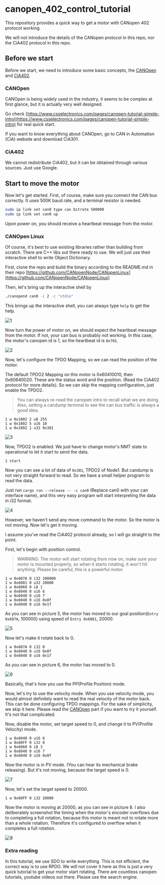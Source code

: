 # canopen_402_control_tutorial

This repository provides a quick way to get a motor with CANopen 402 protocol working.

We will not introduce the details of the CANopen protocol in this repo, nor the CiA402 protocol in this repo.

## Before we start

Before we start, we need to introduce some basic concepts, the [CANOpen](#canopen) and [CiA402](#cia402).

### CANOpen

CANOpen is being widely used in the industry, it seems to be complex at first glance, but it is actually very well designed.

Go check [https://www.csselectronics.com/pages/canopen-tutorial-simple-intro](https://www.csselectronics.com/pages/canopen-tutorial-simple-intro) for real quick start.

If you want to know everything about CANOpen, go to CAN in Automation (CiA) website and download CiA301.

### CiA402

We cannot redistribute CiA402, but it can be obtained through various sources. Just use Google.

## Start to move the motor

Now let's get started. First, of course, make sure you connect the CAN bus correctly. It uses 500K baud rate, and a terminal resistor is needed.

```bash
sudo ip link set can0 type can bitrate 500000
sudo ip link set can0 up
```

Upon power on, you should receive a heartbeat message from the motor.

### CANOpen Linux

Of course, it's best to use existing libraries rather than building from scratch. There are C++ libs out there ready to use. We will just use their interactive shell to write Object Dictionary.

First, clone the repo and build the binary according to the README.md in their repo [https://github.com/CANopenNode/CANopenLinux](https://github.com/CANopenNode/CANopenLinux)


Then, let's bring up the interactive shell by

```bash
./canopend can0 -i 2 -c "stdio"
```

This brings up the interactive shell, you can always type `help` to get the help.

![1](./images/1.png)

Now turn the power of motor on, we should expect the heartbeat message from the motor. If not, your can bus is probably not working. In this case, the motor's canopen id is 1, so the heartbeat id is `0x701`.

![2](./images/2.png)

Now, let's configure the TPDO Mapping, so we can read the position of the motor.

The default TPDO2 Mapping on this motor is 0x60410010, then 0x60640020. These are the status word and the position. (Read the CiA402 protocol for more details). So we can skip the mapping configuration, just enable the TPDO2.

> You can always re-read the canopen intro to recall what we are doing. Also, setting a candump terminal to see the can bus traffic is always a good idea.

```
1 w 0x1802 2 u8 255
1 w 0x1802 5 u16 10
1 w 0x1802 1 u32 0x381
```

![3](./images/3.png)

Now, TPDO2 is enabled. We just have to change motor's NMT state to operational to let it start to send the data.

```
1 start
```

Now you can see a lot of data of `0x381`, TPDO2 of Node1. But candump is not very straight forward to read. So we have a small helper program to read the data.

Just run `cargo run --release -- -c can0` (Replace can0 with your can interface name), and this very easy program will start interpreting the data in i32 format.

![4](./images/4.png)

However, we haven't send any move command to the motor. So the motor is not moving. Now let's get it moving.

I assume you've read the CiA402 protocol already, so I will go straight to the point.

First, let's begin with position control.

> WARNING: The motor will start rotating from now on, make sure your motor is mounted properly, so when it starts rotating, it won't hit anything. Please be careful, this is a powerful motor.

```
1 w 0x607A 0 i32 100000
1 w 0x6081 0 u32 20000
1 w 0x6060 0 i8 1
1 w 0x6040 0 u16 6
1 w 0x6040 0 u16 7
1 w 0x6040 0 u16 0x0f
1 w 0x6040 0 u16 0x1f
```

As you can see in picture 5, the motor has moved to our goal position(`Entry 0x607A`, 100000) using speed of `Entry 0x6081`, 20000.

![5](./images/5.png)

Now let's make it rotate back to 0.

```
1 w 0x607A 0 i32 0
1 w 0x6040 0 u16 0x0f
1 w 0x6040 0 u16 0x1f
```

As you can see in picture 6, the motor has moved to 0.

![6](./images/6.png)

Basically, that's how you use the PP(Profile Position) mode.

Now, let's try to use the velocity mode. When you use velocity mode, you would almost definitely want to read the real velocity of the motor back. This can be done configuring TPDO mappings. For the sake of simplicity, we skip it here. Please read the [CANOpen](#canopen) part if you want to try it yourself. It's not that complicated.

Now, disable the motor, set target speed to 0, and change it to PV(Profile Velocity) mode.

```
1 w 0x6040 0 u16 6
1 w 0x60FF 0 i32 0
1 w 0x6060 0 i8 3
1 w 0x6040 0 u16 7
1 w 0x6040 0 u16 0x0f
```

Now the motor is in PV mode. (You can hear its mechanical brake releasing). But it's not moving, because the target speed is 0.

![7](./images/7.png)

Now, let's set the target speed to 20000.

```
1 w 0x60FF 0 i32 20000
```

Now the motor is moving at 20000, as you can see in picture 8. I also deliberately screenshot the timing when the motor's encoder overflows due to completing a full rotation, because this motor is meant not to rotate more than a whole rotation. Therefore it's configured to overflow when it completes a full rotation.

![8](./images/8.png)

### Extra reading

In this tutorial, we use SDO to write everything. This is not efficient, the correct way is to use RPDO. We will not cover it here as this is just a very quick tutorial to get your motor start rotating. There are countless canopen tutorials, youtube videos out there. Please use the search engine.